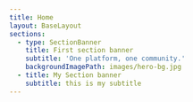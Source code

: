 ```yaml
---
title: Home
layout: BaseLayout
sections:
  - type: SectionBanner
    title: First section banner
    subtitle: 'One platform, one community.'
    backgroundImagePath: images/hero-bg.jpg
  - title: My Section banner
    subtitle: this is my subtitle
---
```

